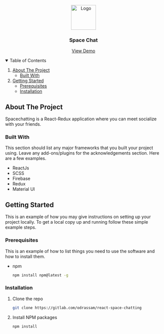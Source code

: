 <p align="center">
  <a href="https://gitlab.com/odrassam/react-space-chatting">
    <img src="https://drive.google.com/file/d/1evQRNr0eu-vf34gtgpu7Py04W9Jn5x4K/view?usp=sharing" alt="Logo" width="80" height="80">
  </a>

  <h3 align="center">Space Chat</h3>

  <p align="center">
    <a href="https://rdh-space-chat.netlify.app/">View Demo</a>
  </p>
</p>



<!-- TABLE OF CONTENTS -->
<details open="open">
  <summary>Table of Contents</summary>
  <ol>
    <li>
      <a href="#about-the-project">About The Project</a>
      <ul>
        <li><a href="#built-with">Built With</a></li>
      </ul>
    </li>
    <li>
      <a href="#getting-started">Getting Started</a>
      <ul>
        <li><a href="#prerequisites">Prerequisites</a></li>
        <li><a href="#installation">Installation</a></li>
      </ul>
    </li>
  </ol>
</details>



<!-- ABOUT THE PROJECT -->
## About The Project
Spacechatting is a React-Redux application where you can meet socialize with your friends.

### Built With
This section should list any major frameworks that you built your project using. Leave any add-ons/plugins for the acknowledgements section. Here are a few examples.

* ReactJs
* SCSS
* Firebase
* Redux
* Material UI


<!-- GETTING STARTED -->
## Getting Started

This is an example of how you may give instructions on setting up your project locally.
To get a local copy up and running follow these simple example steps.

### Prerequisites

This is an example of how to list things you need to use the software and how to install them.
* npm
  ```sh
  npm install npm@latest -g
  ```

### Installation

1. Clone the repo
   ```sh
   git clone https://gitlab.com/odrassam/react-space-chatting
   ```
2. Install NPM packages
   ```sh
   npm install
   ```

